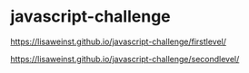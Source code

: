 # javascript-challenge
https://lisaweinst.github.io/javascript-challenge/firstlevel/

https://lisaweinst.github.io/javascript-challenge/secondlevel/
